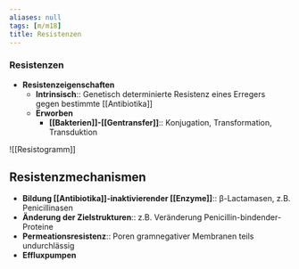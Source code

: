 ```yaml
---
aliases: null
tags: [m/m18]
title: Resistenzen
---
```

### Resistenzen
- **Resistenzeigenschaften**
	- **Intrinsisch**:: Genetisch determinierte Resistenz eines Erregers gegen bestimmte [[Antibiotika]]
	- **Erworben**
		- **[[Bakterien]]-[[Gentransfer]]**:: Konjugation, Transformation, Transduktion


![[Resistogramm]]


## Resistenzmechanismen
- **Bildung [[Antibiotika]]-inaktivierender [[Enzyme]]**:: β-Lactamasen, z.B. Penicillinasen
- **Änderung der Zielstrukturen**:: z.B. Veränderung Penicillin-bindender-Proteine
- **Permeationsresistenz**:: Poren gramnegativer Membranen teils undurchlässig
- **Effluxpumpen**